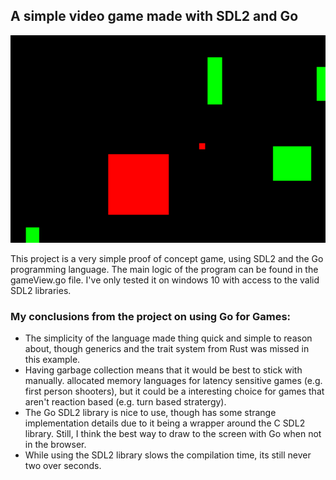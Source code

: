 ## A simple video game made with SDL2 and Go

![Demo gif](https://github.com/Charlesworth/goGame/blob/master/demo.gif?raw=true)

This project is a very simple proof of concept game, using SDL2 and the Go programming language. The main logic of the program can be found in the gameView.go file. I've only tested it on windows 10 with access to the valid SDL2 libraries.

### My conclusions from the project on using Go for Games:
- The simplicity of the language made thing quick and simple to reason about, though generics and the trait system from Rust was missed in this example.
- Having garbage collection means that it would be best to stick with manually. allocated memory languages for latency sensitive games (e.g. first person shooters), but it could be a interesting choice for games that aren't reaction based (e.g. turn based stratergy).
- The Go SDL2 library is nice to use, though has some strange implementation details due to it being a wrapper around the C SDL2 library. Still, I think the best way to draw to the screen with Go when not in the browser.
- While using the SDL2 library slows the compilation time, its still never two over seconds.
